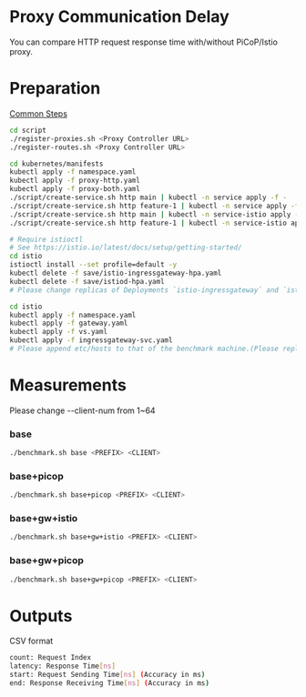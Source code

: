# Proxy Communication Delay
You can compare HTTP request response time with/without PiCoP/Istio proxy.

# Preparation
[Common Steps](../docs/common.md)

```bash
cd script
./register-proxies.sh <Proxy Controller URL>
./register-routes.sh <Proxy Controller URL>

cd kubernetes/manifests
kubectl apply -f namespace.yaml 
kubectl apply -f proxy-http.yaml
kubectl apply -f proxy-both.yaml
./script/create-service.sh http main | kubectl -n service apply -f -
./script/create-service.sh http feature-1 | kubectl -n service apply -f -
./script/create-service.sh http main | kubectl -n service-istio apply -f -
./script/create-service.sh http feature-1 | kubectl -n service-istio apply -f -

# Require istioctl
# See https://istio.io/latest/docs/setup/getting-started/
cd istio
istioctl install --set profile=default -y
kubectl delete -f save/istio-ingressgateway-hpa.yaml
kubectl delete -f save/istiod-hpa.yaml
# Please change replicas of Deployments `istio-ingressgateway` and `istiod` to 5 (max value of hpa).

cd istio
kubectl apply -f namespace.yaml
kubectl apply -f gateway.yaml
kubectl apply -f vs.yaml
kubectl apply -f ingressgateway-svc.yaml
# Please append etc/hosts to that of the benchmark machine.(Please replace the IP address 192.168.0.2 with that of the Kubernetes Cluster.)
```

# Measurements
Please change --client-num from 1~64
### base
```bash
./benchmark.sh base <PREFIX> <CLIENT>
```
### base+picop
```bash
./benchmark.sh base+picop <PREFIX> <CLIENT>
```
### base+gw+istio
```bash
./benchmark.sh base+gw+istio <PREFIX> <CLIENT>
```
### base+gw+picop
```bash
./benchmark.sh base+gw+picop <PREFIX> <CLIENT>
```

# Outputs
CSV format
```bash
count: Request Index
latency: Response Time[ns]
start: Request Sending Time[ns] (Accuracy in ms)
end: Response Receiving Time[ns] (Accuracy in ms)
```

